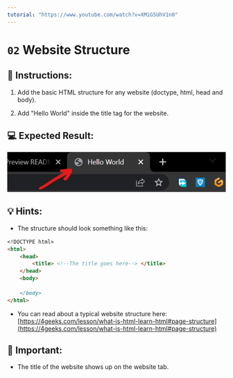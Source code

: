 ```yaml
---
tutorial: "https://www.youtube.com/watch?v=XMiG5UhV1n0"
---
```

# `02` Website Structure

## 📝 Instructions:

1. Add the basic HTML structure for any website (doctype, html, head and body).

2. Add "Hello World" inside the title tag for the website.

## 💻 Expected Result:

![Website title example](../../.learn/assets/02-website-structure.png?raw=true)

## 💡 Hints:

+ The structure should look something like this:

```md
<!DOCTYPE html>
<html>
	<head>
		<title> <!--The title goes here--> </title>
	</head>
	<body>

	</body>
</html>
```

+ You can read about a typical website structure here: [https://4geeks.com/lesson/what-is-html-learn-html#page-structure](https://4geeks.com/lesson/what-is-html-learn-html#page-structure)

## 🔎 Important:

+ The title of the website shows up on the website tab.

